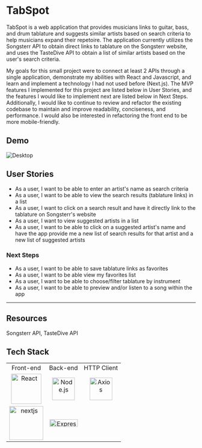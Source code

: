 # TabSpot
TabSpot is a web application that provides musicians links to guitar, bass, and drum tablature and suggests similar artists based on search criteria to help musicians expand their repetoire. The application currently utilizes the Songsterr API to obtain direct links to tablature on the Songsterr website, and uses the TasteDive API to obtain a list of similar artists based on the user's search criteria.

My goals for this small project were to connect at least 2 APIs through a single application, demonstrate my abilities with React and Javascript, and learn and implement a technology I had not used before (Next.js). The MVP features I implemented for this project are listed below in User Stories, and the features I would like to implement next are listed below in Next Steps. Additionally, I would like to continue to review and refactor the existing codebase to maintain and improve readability, conciseness, and performance.  I would also be interested in refactoring the front end to be more mobile-friendly.

## Demo
![Desktop](https://i.imgur.com/z3eXdae.gif)

## User Stories
- As a user, I want to be able to enter an artist's name as search criteria
- As a user, I want to be able to view the search results (tablature links) in a list
- As a user, I want to click on a search result and have it directly link to the tablature on Songsterr's website
- As a user, I want to view suggested artists in a list
- As a user, I want to be able to click on a suggested artist's name and have the app provide me a new list of search results for that artist and a new list of suggested artists

### Next Steps
- As a user, I want to be able to save tablature links as favorites
- As a user, I want to be able view my favorites list
- As a user, I want to be able to choose/filter tablature by instrument
- As a user, I want to be able to preview and/or listen to a song within the app

- - - -
## Resources  
 Songsterr API, TasteDive API
## Tech Stack
<table>
  <tr>
  </tr>
  <tr>
    <td align="center">Front-end</td>
    <td align="center">Back-end</td>
    <td align="center">HTTP Client</td>
  </tr>
  <tr>
    <td align="center"><img src="https://upload.wikimedia.org/wikipedia/commons/thumb/a/a7/React-icon.svg/1280px-React-icon.svg.png" alt="React" title="React" width="80px"></td>
    <td align="center"><img src="https://upload.wikimedia.org/wikipedia/commons/thumb/d/d9/Node.js_logo.svg/1280px-Node.js_logo.svg.png" alt="Node.js" title="Node.js" width="60px"></td>
    <td align="center"><img src="https://user-images.githubusercontent.com/8939680/57233884-20344080-6fe5-11e9-8df3-0df1282e1574.png" alt="Axios" title="Axios" width="60px"></td>
  </tr>
  <tr>
    <td align="center"><img src="https://camo.githubusercontent.com/3125421b59f34245dbc184aa00ce8491938631d3/68747470733a2f2f7265732e636c6f7564696e6172792e636f6d2f7a6569742d696e632f696d6167652f75706c6f61642f66726f6e742f6c6f676f732f6e6578742d626c61636b2e706e67" alt="nextjs" title="nextjs" width="90px"></td>
    <td align="center"><img src="https://buttercms.com/static/images/tech_banners/ExpressJS.png" alt="Express" title="Express" width="75px" height="20px"></td>
  </tr>
</table>
